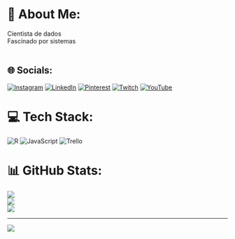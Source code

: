 # 💫 About Me:
Cientista de dados<br>Fascinado por sistemas<br><br>


## 🌐 Socials:
[![Instagram](https://img.shields.io/badge/Instagram-%23E4405F.svg?logo=Instagram&logoColor=white)](https://instagram.com/https://www.instagram.com/victor_albuqueerque/) [![LinkedIn](https://img.shields.io/badge/LinkedIn-%230077B5.svg?logo=linkedin&logoColor=white)](https://linkedin.com/in/https://www.linkedin.com/in/victor-hugo-albuquerque-/) [![Pinterest](https://img.shields.io/badge/Pinterest-%23E60023.svg?logo=Pinterest&logoColor=white)](https://pinterest.com/https://br.pinterest.com/victoralbuquerque1307/) [![Twitch](https://img.shields.io/badge/Twitch-%239146FF.svg?logo=Twitch&logoColor=white)](https://twitch.tv/https://www.twitch.tv/nork1307) [![YouTube](https://img.shields.io/badge/YouTube-%23FF0000.svg?logo=YouTube&logoColor=white)](https://youtube.com/@https://www.youtube.com/@VictorHugo-bt5lp) 

# 💻 Tech Stack:
![R](https://img.shields.io/badge/r-%23276DC3.svg?style=for-the-badge&logo=r&logoColor=white) ![JavaScript](https://img.shields.io/badge/javascript-%23323330.svg?style=for-the-badge&logo=javascript&logoColor=%23F7DF1E) ![Trello](https://img.shields.io/badge/Trello-%23026AA7.svg?style=for-the-badge&logo=Trello&logoColor=white)
# 📊 GitHub Stats:
![](https://github-readme-stats.vercel.app/api?username=VictorAlbuqueerque&theme=dark&hide_border=false&include_all_commits=false&count_private=false)<br/>
![](https://github-readme-streak-stats.herokuapp.com/?user=VictorAlbuqueerque&theme=dark&hide_border=false)<br/>
![](https://github-readme-stats.vercel.app/api/top-langs/?username=VictorAlbuqueerque&theme=dark&hide_border=false&include_all_commits=false&count_private=false&layout=compact)

---
[![](https://visitcount.itsvg.in/api?id=VictorAlbuqueerque&icon=0&color=0)](https://visitcount.itsvg.in)

<!-- Proudly created with GPRM ( https://gprm.itsvg.in ) -->